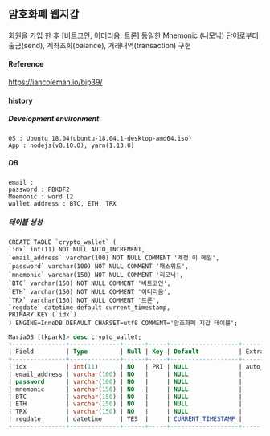 
## 암호화폐 웹지갑

 회원을 가입 한 후 [비트코인, 이더리움, 트론]  동일한 Mnemonic (니모닉) 단어로부터 출금(send), 계좌조회(balance), 거래내역(transaction) 구현  
  

#### Reference
https://iancoleman.io/bip39/



#### history

##### Development environment

    OS : Ubuntu 18.04(ubuntu-18.04.1-desktop-amd64.iso)
    App : nodejs(v8.10.0), yarn(1.13.0)

##### DB


    email : 
    password : PBKDF2
    Mnemonic : word 12
    wallet address : BTC, ETH, TRX

##### 테이블 생성

    CREATE TABLE `crypto_wallet` (
    `idx` int(11) NOT NULL AUTO_INCREMENT,
    `email_address` varchar(100) NOT NULL COMMENT '계정 이 메일',
    `password` varchar(100) NOT NULL COMMENT '패스워드',
    `mnemonic` varchar(150) NOT NULL COMMENT '리모닉',
    `BTC` varchar(150) NOT NULL COMMENT '비트코인',
    `ETH` varchar(150) NOT NULL COMMENT '이더리움',
    `TRX` varchar(150) NOT NULL COMMENT '트론',
    `regdate` datetime default current_timestamp,
    PRIMARY KEY (`idx`)
    ) ENGINE=InnoDB DEFAULT CHARSET=utf8 COMMENT='암호화폐 지갑 테이블';
        
```sql
MariaDB [tkpark]> desc crypto_wallet;
+---------------+--------------+------+-----+-------------------+----------------+
| Field         | Type         | Null | Key | Default           | Extra          |
+---------------+--------------+------+-----+-------------------+----------------+
| idx           | int(11)      | NO   | PRI | NULL              | auto_increment |
| email_address | varchar(100) | NO   |     | NULL              |                |
| password      | varchar(100) | NO   |     | NULL              |                |
| mnemonic      | varchar(150) | NO   |     | NULL              |                |
| BTC           | varchar(150) | NO   |     | NULL              |                |
| ETH           | varchar(150) | NO   |     | NULL              |                |
| TRX           | varchar(150) | NO   |     | NULL              |                |
| regdate       | datetime     | YES  |     | CURRENT_TIMESTAMP |                |
+---------------+--------------+------+-----+-------------------+-----------------                                                       
```
 




